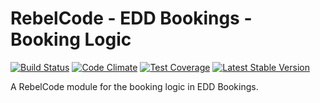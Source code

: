# RebelCode - EDD Bookings - Booking Logic

[![Build Status](https://travis-ci.org/rebelcode/rcmod-eddbk-booking-logic.svg?branch=master)](https://travis-ci.org/rebelcode/rcmod-eddbk-booking-logic)
[![Code Climate](https://codeclimate.com/github/RebelCode/rcmod-eddbk-booking-logic/badges/gpa.svg)](https://codeclimate.com/github/RebelCode/rcmod-eddbk-booking-logic)
[![Test Coverage](https://codeclimate.com/github/RebelCode/rcmod-eddbk-booking-logic/badges/coverage.svg)](https://codeclimate.com/github/RebelCode/rcmod-eddbk-booking-logic/coverage)
[![Latest Stable Version](https://poser.pugx.org/rebelcode/rcmod-eddbk-booking-logic/version)](https://packagist.org/packages/rebelcode/rcmod-eddbk-booking-logic)

A RebelCode module for the booking logic in EDD Bookings.
